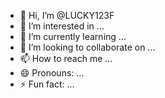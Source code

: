 - 👋 Hi, I’m @LUCKY123F
- 👀 I’m interested in ...
- 🌱 I’m currently learning ...
- 💞️ I’m looking to collaborate on ...
- 📫 How to reach me ...
- 😄 Pronouns: ...
- ⚡ Fun fact: ...

<!---
LUCKY123F/LUCKY123F is a ✨ special ✨ repository because its `README.md` (this file) appears on your GitHub profile.
You can click the Preview link to take a look at your changes.
--->
